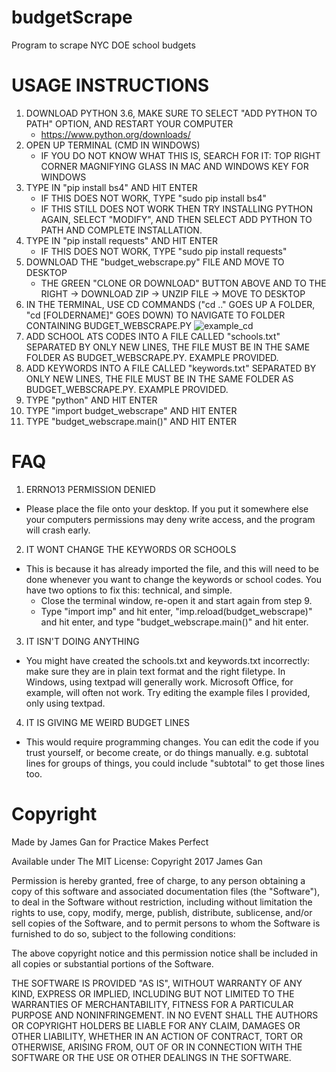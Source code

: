 # budgetScrape
Program to scrape NYC DOE school budgets

#
# USAGE INSTRUCTIONS
1. DOWNLOAD PYTHON 3.6, MAKE SURE TO SELECT "ADD PYTHON TO PATH" OPTION, AND RESTART YOUR COMPUTER
	* https://www.python.org/downloads/
2. OPEN UP TERMINAL (CMD IN WINDOWS)
	* IF YOU DO NOT KNOW WHAT THIS IS, SEARCH FOR IT: TOP RIGHT CORNER MAGNIFYING GLASS IN MAC AND WINDOWS KEY FOR WINDOWS
3. TYPE IN "pip install bs4" AND HIT ENTER
	* IF THIS DOES NOT WORK, TYPE "sudo pip install bs4"
	* IF THIS STILL DOES NOT WORK THEN TRY INSTALLING PYTHON AGAIN, SELECT "MODIFY", AND THEN SELECT ADD PYTHON TO PATH AND COMPLETE INSTALLATION.
4. TYPE IN "pip install requests" AND HIT ENTER
	* IF THIS DOES NOT WORK, TYPE "sudo pip install requests"
5. DOWNLOAD THE "budget_webscrape.py" FILE AND MOVE TO DESKTOP
	* THE GREEN "CLONE OR DOWNLOAD" BUTTON ABOVE AND TO THE RIGHT -> DOWNLOAD ZIP -> UNZIP FILE -> MOVE TO DESKTOP
6. IN THE TERMINAL, USE CD COMMANDS ("cd .." GOES UP A FOLDER, "cd [FOLDERNAME]" GOES DOWN) TO NAVIGATE TO FOLDER CONTAINING BUDGET_WEBSCRAPE.PY
	![example_cd](https://user-images.githubusercontent.com/8934469/28842126-7634234e-76ca-11e7-9d98-619bcfae4362.png)
7. ADD SCHOOL ATS CODES INTO A FILE CALLED "schools.txt" SEPARATED BY ONLY NEW LINES, THE FILE MUST BE IN THE SAME FOLDER AS BUDGET_WEBSCRAPE.PY. EXAMPLE PROVIDED.
8. ADD KEYWORDS INTO A FILE CALLED "keywords.txt" SEPARATED BY ONLY NEW LINES, THE FILE MUST BE IN THE SAME FOLDER AS BUDGET_WEBSCRAPE.PY. EXAMPLE PROVIDED.
9. TYPE "python" AND HIT ENTER
10. TYPE "import budget_webscrape" AND HIT ENTER
11. TYPE "budget_webscrape.main()" AND HIT ENTER

#
# FAQ
1. ERRNO13 PERMISSION DENIED
* Please place the file onto your desktop. If you put it somewhere else your computers permissions may deny write access, and the program will crash early.

2. IT WONT CHANGE THE KEYWORDS OR SCHOOLS
* This is because it has already imported the file, and this will need to be done whenever you want to change the keywords or school codes. You have two options to fix this: technical, and simple.
	* Close the terminal window, re-open it and start again from step 9.
	* Type "import imp" and hit enter,
	"imp.reload(budget_webscrape)" and hit enter,
	and type "budget_webscrape.main()" and hit enter.
	
3. IT ISN'T DOING ANYTHING
* You might have created the schools.txt and keywords.txt incorrectly: make sure they are in plain text format and the right filetype. In Windows, using textpad will generally work. Microsoft Office, for example, will often not work. Try editing the example files I provided, only using textpad.

4. IT IS GIVING ME WEIRD BUDGET LINES
* This would require programming changes. You can edit the code if you trust yourself, or become create, or do things manually. e.g. subtotal lines for groups of things, you could include "subtotal" to get those lines too.
#
# Copyright
Made by James Gan for Practice Makes Perfect

Available under The MIT License:
Copyright 2017 James Gan

Permission is hereby granted, free of charge, to any person obtaining a copy
of this software and associated documentation files (the "Software"), to deal
in the Software without restriction, including without limitation the rights to
use, copy, modify, merge, publish, distribute, sublicense, and/or sell copies of
the Software, and to permit persons to whom the Software is furnished to do so,
subject to the following conditions:

The above copyright notice and this permission notice shall be included in all
copies or substantial portions of the Software.

THE SOFTWARE IS PROVIDED "AS IS", WITHOUT WARRANTY OF ANY KIND, EXPRESS OR
IMPLIED, INCLUDING BUT NOT LIMITED TO THE WARRANTIES OF MERCHANTABILITY,
FITNESS FOR A PARTICULAR PURPOSE AND NONINFRINGEMENT. IN NO EVENT SHALL THE
AUTHORS OR COPYRIGHT HOLDERS BE LIABLE FOR ANY CLAIM, DAMAGES OR OTHER LIABILITY,
WHETHER IN AN ACTION OF CONTRACT, TORT OR OTHERWISE, ARISING FROM, OUT OF OR IN
CONNECTION WITH THE SOFTWARE OR THE USE OR OTHER DEALINGS IN THE SOFTWARE.
